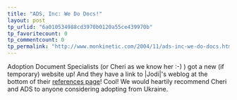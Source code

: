 ```yaml
---
title: "ADS, Inc: We Do Docs!"
layout: post
tp_urlid: "6a010534988cd3970b0120a55ce439970b"
tp_favoritecount: 0
tp_commentcount: 0
tp_permalink: "http://www.monkinetic.com/2004/11/ads-inc-we-do-docs.html"
---
```

Adoption Document Specialists (or Cheri as we know her :-) ) got a new (if temporary) website up! And they have a link to |Jodi|&#39;s weblog at the bottom of their <a href="http://www.wedodocs.org/pages/4/index.htm">references page</a>! Cool! We would heartily recommend Cheri and ADS to anyone considering adopting from Ukraine.
